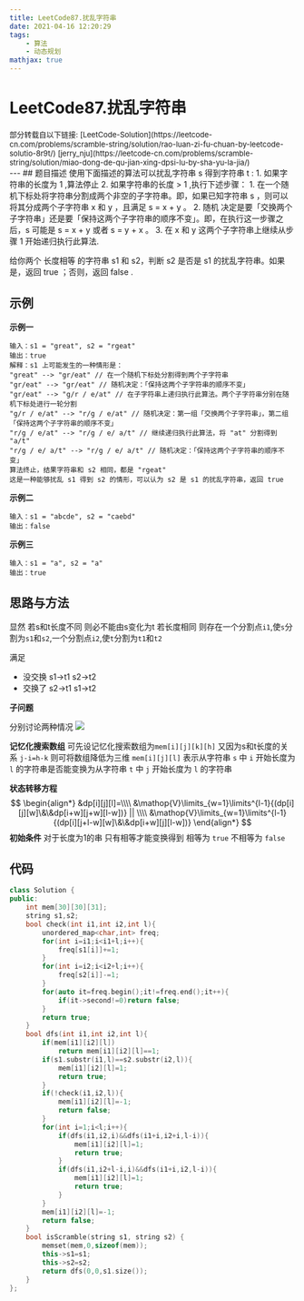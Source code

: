 ```yaml
---
title: LeetCode87.扰乱字符串
date: 2021-04-16 12:20:29
tags: 
    - 算法 
    - 动态规划
mathjax: true
---
```

# LeetCode87.扰乱字符串
<div style="font-size:small">
部分转载自以下链接:
[LeetCode-Solution](https://leetcode-cn.com/problems/scramble-string/solution/rao-luan-zi-fu-chuan-by-leetcode-solutio-8r9t/)
[jerry_nju](https://leetcode-cn.com/problems/scramble-string/solution/miao-dong-de-qu-jian-xing-dpsi-lu-by-sha-yu-la-jia/)
</div>
---
## 题目描述
使用下面描述的算法可以扰乱字符串 s 得到字符串 t :
1. 如果字符串的长度为 1 ,算法停止
2. 如果字符串的长度 > 1 ,执行下述步骤：
    1. 在一个随机下标处将字符串分割成两个非空的子字符串。即，如果已知字符串 s ，则可以将其分成两个子字符串 x 和 y ，且满足 s = x + y 。
    2. 随机 决定是要「交换两个子字符串」还是要「保持这两个子字符串的顺序不变」。即，在执行这一步骤之后，s 可能是 s = x + y 或者 s = y + x 。
    3. 在 x 和 y 这两个子字符串上继续从步骤 1 开始递归执行此算法.

给你两个 长度相等 的字符串 s1 和 s2，判断 s2 是否是 s1 的扰乱字符串。如果是，返回 true ；否则，返回 false .

## 示例
**示例一**
```
输入：s1 = "great", s2 = "rgeat"
输出：true
解释：s1 上可能发生的一种情形是：
"great" --> "gr/eat" // 在一个随机下标处分割得到两个子字符串
"gr/eat" --> "gr/eat" // 随机决定：「保持这两个子字符串的顺序不变」
"gr/eat" --> "g/r / e/at" // 在子字符串上递归执行此算法。两个子字符串分别在随机下标处进行一轮分割
"g/r / e/at" --> "r/g / e/at" // 随机决定：第一组「交换两个子字符串」，第二组「保持这两个子字符串的顺序不变」
"r/g / e/at" --> "r/g / e/ a/t" // 继续递归执行此算法，将 "at" 分割得到 "a/t"
"r/g / e/ a/t" --> "r/g / e/ a/t" // 随机决定：「保持这两个子字符串的顺序不变」
算法终止，结果字符串和 s2 相同，都是 "rgeat"
这是一种能够扰乱 s1 得到 s2 的情形，可以认为 s2 是 s1 的扰乱字符串，返回 true
```
**示例二**
```
输入：s1 = "abcde", s2 = "caebd"
输出：false
```
**示例三**
```
输入：s1 = "a", s2 = "a"
输出：true
```

## 思路与方法
显然 若s和t长度不同 则必不能由s变化为t
若长度相同 则存在一个分割点`i1`,使`s`分割为`s1`和`s2`,一个分割点`i2`,使`t`分割为`t1`和`t2`

满足 
* 没交换 s1->t1 s2->t2
* 交换了 s2->t1 s1->t2

**子问题**

分别讨论两种情况 
![](https://assets.leetcode-cn.com/solution-static/87/1.png)

**记忆化搜索数组**
可先设记忆化搜索数组为`mem[i][j][k][h]`
又因为s和t长度的关系 `j-i=h-k`
则可将数组降低为三维 `mem[i][j][l]`
表示从字符串 `s` 中 `i` 开始长度为 `l` 的字符串是否能变换为从字符串 `t` 中 `j` 开始长度为 `l` 的字符串

**状态转移方程**
$$
\begin{align*}
&dp[i][j][l]=\\\\
&\mathop{V}\limits_{w=1}\limits^{l-1}{(dp[i][j][w]\&\&dp[i+w][j+w][l-w])} || \\\\
&\mathop{V}\limits_{w=1}\limits^{l-1}{(dp[i][j+l-w][w]\&\&dp[i+w][j][l-w])}
\end{align*}
$$
**初始条件**
对于长度为1的串 只有相等才能变换得到 相等为 `true` 不相等为 `false`

## 代码
```cpp
class Solution {
public:
    int mem[30][30][31];
    string s1,s2;
    bool check(int i1,int i2,int l){
        unordered_map<char,int> freq;
        for(int i=i1;i<i1+l;i++){
            freq[s1[i]]+=1;
        }
        for(int i=i2;i<i2+l;i++){
            freq[s2[i]]-=1;
        }
        for(auto it=freq.begin();it!=freq.end();it++){
            if(it->second!=0)return false;
        }
        return true;
    }
    bool dfs(int i1,int i2,int l){
        if(mem[i1][i2][l])
            return mem[i1][i2][l]==1;
        if(s1.substr(i1,l)==s2.substr(i2,l)){
            mem[i1][i2][l]=1;
            return true;
        }
        if(!check(i1,i2,l)){
            mem[i1][i2][l]=-1;
            return false;
        }
        for(int i=1;i<l;i++){
            if(dfs(i1,i2,i)&&dfs(i1+i,i2+i,l-i)){
                mem[i1][i2][l]=1;
                return true;
            }
            if(dfs(i1,i2+l-i,i)&&dfs(i1+i,i2,l-i)){
                mem[i1][i2][l]=1;
                return true;
            }
        }
        mem[i1][i2][l]=-1;
        return false;
    }
    bool isScramble(string s1, string s2) {
        memset(mem,0,sizeof(mem));
        this->s1=s1;
        this->s2=s2;
        return dfs(0,0,s1.size());
    }
};
```
